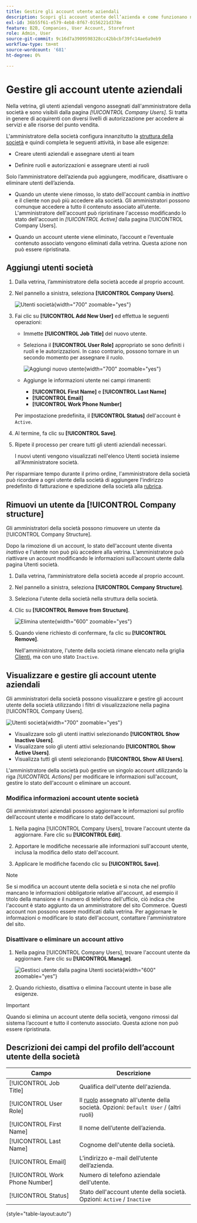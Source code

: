 ```yaml
---
title: Gestire gli account utente aziendali
description: Scopri gli account utente dell’azienda e come funzionano nell’account aziendale associato.
exl-id: 36b55f61-e579-4eb8-8f67-0156221d378e
feature: B2B, Companies, User Account, Storefront
role: Admin, User
source-git-commit: 9c16d7a3909598328cc42bbcbf39fc14ae6a9eb9
workflow-type: tm+mt
source-wordcount: '681'
ht-degree: 0%

---
```


# Gestire gli account utente aziendali

Nella vetrina, gli utenti aziendali vengono assegnati dall&#39;amministratore della società e sono visibili dalla pagina _[!UICONTROL Company Users]_. Si tratta in genere di acquirenti con diversi livelli di autorizzazione per accedere ai servizi e alle risorse del punto vendita.

L&#39;amministratore della società configura innanzitutto la [struttura della società](account-company-structure.md) e quindi completa le seguenti attività, in base alle esigenze:

- Creare utenti aziendali e assegnare utenti ai team

- Definire ruoli e autorizzazioni e assegnare utenti ai ruoli

Solo l’amministratore dell’azienda può aggiungere, modificare, disattivare o eliminare utenti dell’azienda.

- Quando un utente viene rimosso, lo stato dell&#39;account cambia in *inattivo* e il cliente non può più accedere alla società. Gli amministratori possono comunque accedere a tutto il contenuto associato all’utente. L&#39;amministratore dell&#39;account può ripristinare l&#39;accesso modificando lo stato dell&#39;account in *[!UICONTROL Active]* dalla pagina [!UICONTROL Company Users].

- Quando un account utente viene eliminato, l’account e l’eventuale contenuto associato vengono eliminati dalla vetrina. Questa azione non può essere ripristinata.

## Aggiungi utenti società

1. Dalla vetrina, l’amministratore della società accede al proprio account.

1. Nel pannello a sinistra, seleziona **[!UICONTROL Company Users]**.

   ![Utenti società](./assets/company-users-list-storefront.png){width="700" zoomable="yes"}

1. Fai clic su **[!UICONTROL Add New User]** ed effettua le seguenti operazioni:

   - Immette **[!UICONTROL Job Title]** del nuovo utente.

   - Seleziona il **[!UICONTROL User Role]** appropriato se sono definiti i ruoli e le autorizzazioni. In caso contrario, possono tornare in un secondo momento per assegnare il ruolo.

     ![Aggiungi nuovo utente](./assets/company-structure-users-add.png){width="700" zoomable="yes"}

   - Aggiunge le informazioni utente nei campi rimanenti:
      - **[!UICONTROL First Name]** e **[!UICONTROL Last Name]**
      - **[!UICONTROL Email]**
      - **[!UICONTROL Work Phone Number]**

   Per impostazione predefinita, il **[!UICONTROL Status]** dell&#39;account è `Active`.

1. Al termine, fa clic su **[!UICONTROL Save]**.

1. Ripete il processo per creare tutti gli utenti aziendali necessari.

   I nuovi utenti vengono visualizzati nell&#39;elenco Utenti società insieme all&#39;Amministratore società.

Per risparmiare tempo durante il primo ordine, l&#39;amministratore della società può ricordare a ogni utente della società di aggiungere l&#39;indirizzo predefinito di fatturazione e spedizione della società alla [rubrica](../customers/account-dashboard-address-book.md).

## Rimuovi un utente da [!UICONTROL Company structure]

Gli amministratori della società possono rimuovere un utente da [!UICONTROL Company Structure].

Dopo la rimozione di un account, lo stato dell&#39;account utente diventa *inattivo* e l&#39;utente non può più accedere alla vetrina.
L’amministratore può riattivare un account modificando le informazioni sull’account utente dalla pagina Utenti società.

1. Dalla vetrina, l’amministratore della società accede al proprio account.

1. Nel pannello a sinistra, seleziona **[!UICONTROL Company Structure]**.

1. Seleziona l&#39;utente della società nella struttura della società.

1. Clic su **[!UICONTROL Remove from Structure]**.

   ![Elimina utente](./assets/company-structure-delete-user.png){width="600" zoomable="yes"}

1. Quando viene richiesto di confermare, fa clic su **[!UICONTROL Remove]**.

   Nell&#39;amministratore, l&#39;utente della società rimane elencato nella griglia [Clienti](../customers/customers-all.md), ma con uno stato `Inactive`.

## Visualizzare e gestire gli account utente aziendali

Gli amministratori della società possono visualizzare e gestire gli account utente della società utilizzando i filtri di visualizzazione nella pagina [!UICONTROL Company Users].

![Utenti società](./assets/company-users-list-storefront.png){width="700" zoomable="yes"}

- Visualizzare solo gli utenti inattivi selezionando **[!UICONTROL Show Inactive Users]**.
- Visualizzare solo gli utenti attivi selezionando **[!UICONTROL Show Active Users]**.
- Visualizza tutti gli utenti selezionando **[!UICONTROL Show All Users]**.

L&#39;amministratore della società può gestire un singolo account utilizzando la riga *[!UICONTROL Actions]* per modificare le informazioni sull&#39;account, gestire lo stato dell&#39;account o eliminare un account.

### Modifica informazioni account utente società

Gli amministratori aziendali possono aggiornare le informazioni sul profilo dell’account utente e modificare lo stato dell’account.

1. Nella pagina [!UICONTROL Company Users], trovare l&#39;account utente da aggiornare. Fare clic su **[!UICONTROL Edit]**.

1. Apportare le modifiche necessarie alle informazioni sull&#39;account utente, inclusa la modifica dello stato dell&#39;account.

1. Applicare le modifiche facendo clic su **[!UICONTROL Save]**.

>[!NOTE]
>
>Se si modifica un account utente della società e si nota che nel profilo mancano le informazioni obbligatorie relative all&#39;account, ad esempio il titolo della mansione e il numero di telefono dell&#39;ufficio, ciò indica che l&#39;account è stato aggiunto da un amministratore del sito Commerce. Questi account non possono essere modificati dalla vetrina. Per aggiornare le informazioni o modificare lo stato dell&#39;account, contattare l&#39;amministratore del sito.

### Disattivare o eliminare un account attivo

1. Nella pagina [!UICONTROL Company Users], trovare l&#39;account utente da aggiornare. Fare clic su **[!UICONTROL Manage]**.

   ![Gestisci utente dalla pagina Utenti società](./assets/company-users-manage-storefront.png){width="600" zoomable="yes"}

1. Quando richiesto, disattiva o elimina l’account utente in base alle esigenze.

>[!IMPORTANT]
>
>Quando si elimina un account utente della società, vengono rimossi dal sistema l’account e tutto il contenuto associato. Questa azione non può essere ripristinata.

## Descrizioni dei campi del profilo dell’account utente della società

| Campo | Descrizione |
|--------------------------------|---------------|
| [!UICONTROL Job Title] | Qualifica dell&#39;utente dell&#39;azienda. |
| [!UICONTROL User Role] | Il [ruolo](account-company-roles-permissions.md) assegnato all&#39;utente della società. Opzioni: `Default User` / (altri ruoli) |
| [!UICONTROL First Name] | Il nome dell’utente dell’azienda. |
| [!UICONTROL Last Name] | Cognome dell&#39;utente della società. |
| [!UICONTROL Email] | L’indirizzo e-mail dell’utente dell’azienda. |
| [!UICONTROL Work Phone Number] | Numero di telefono aziendale dell&#39;utente. |
| [!UICONTROL Status] | Stato dell&#39;account utente della società. Opzioni: `Active` / `Inactive` |

{style="table-layout:auto"}
